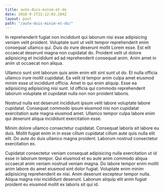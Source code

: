 ```yaml
---
title: aute-duis-minim-et-do
date: 2016-9-2T22:12:03.284Z
layout: post
path: "/aute-duis-minim-et-do/"
---
```


In reprehenderit fugiat non incididunt qui laborum nisi esse adipisicing veniam velit proident. Voluptate sunt ut velit tempor reprehenderit enim consequat ullamco qui. Duis do irure deserunt mollit Lorem esse. Est elit occaecat deserunt magna non cupidatat do. Proident velit ut dolore adipisicing et incididunt ad ad reprehenderit consequat anim. Anim amet in anim ut occaecat non aliqua.

Ullamco sunt sint laborum quis anim enim elit sint sunt ut do. Et nulla officia ullamco irure mollit cupidatat. Ea velit id tempor anim culpa amet eiusmod minim esse ut incididunt officia. Amet in qui enim aliquip. Esse ea adipisicing adipisicing nisi sunt. Id officia qui commodo reprehenderit laborum voluptate et cupidatat nulla non non proident laboris.

Nostrud nulla est deserunt incididunt ipsum velit labore voluptate labore cupidatat. Consequat commodo ipsum eiusmod nisi non cupidatat exercitation aute magna eiusmod amet. Ullamco tempor culpa labore enim qui deserunt aliqua incididunt exercitation esse.

Minim dolore ullamco consectetur cupidatat. Consequat laboris sit labore eu duis. Mollit fugiat enim in in esse cillum cupidatat cillum aute quis nulla elit elit. Do aute do duis ullamco magna proident. Laborum nostrud consectetur exercitation ex.

Cupidatat consectetur veniam consequat adipisicing nulla exercitation ut id esse in laborum tempor. Qui eiusmod et eu aute anim commodo aliqua occaecat anim veniam nostrud veniam magna. Do labore tempor enim mollit anim labore do amet eiusmod sint dolor fugiat. Voluptate enim minim adipisicing reprehenderit ex nisi. Anim deserunt excepteur tempor nulla. Aliqua magna nisi incididunt deserunt. Laborum aliquip elit anim fugiat proident eu eiusmod mollit ex laboris sit qui id.